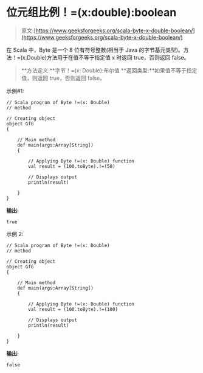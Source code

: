 # 位元组比例！=(x:double):boolean

> 原文:[https://www.geeksforgeeks.org/scala-byte-x-double-boolean/](https://www.geeksforgeeks.org/scala-byte-x-double-boolean/)

在 Scala 中，Byte 是一个 8 位有符号整数(相当于 Java 的字节基元类型)。方法！=(x:Double)方法用于在值不等于指定值 x 时返回 true，否则返回 false。

> **方法定义:**字节！=(x: Double):布尔值
> **返回类型:**如果值不等于指定值，则返回 true，否则返回 false。

示例#1:

```
// Scala program of Byte !=(x: Double) 
// method 

// Creating object 
object GfG 
{ 

    // Main method 
    def main(args:Array[String]) 
    { 

        // Applying Byte !=(x: Double) function 
        val result = (100.toByte).!=(50) 

        // Displays output 
        println(result) 

    } 
} 
```

**输出:**

```
true
```

示例 2:

```
// Scala program of Byte !=(x: Double) 
// method 

// Creating object 
object GfG 
{ 

    // Main method 
    def main(args:Array[String]) 
    { 

        // Applying Byte !=(x: Double) function 
        val result = (100.toByte).!=(100) 

        // Displays output 
        println(result) 

    } 
} 
```

**输出:**

```
false
```